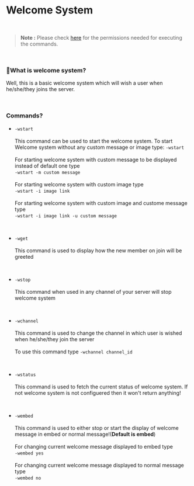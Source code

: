 # Welcome System

<br>

> **Note :** Please check [here](https://github.com/leothewolf/iko#%EF%B8%8F-how-secure-is-our-bot) for the permissions needed for executing the commands. 
<br>

### 🤔What is welcome system?
Well, this is a basic welcome system which will wish a user when he/she/they joins the server.

<br>

### Commands?

* ```-wstart``` <br><br> This command can be used to start the welcome system. To start Welcome system without any custom message or image type: ```-wstart``` <br><br>For starting welcome system with custom message to be displayed instead of default one type <br> ```-wstart -m custom message``` <br><br> For starting welcome system with custom image type <br> ```-wstart -i image link``` <br><br> For starting welcome system with custom image and custome message type <br> ```-wstart -i image link -u custom message``` 

<br>

* ```-wget``` <br><br> This command is used to display how the new member on join will be greeted

<br>

* ```-wstop``` <br><br> This command when used in any channel of your server will stop welcome system

<br>

* ```-wchannel``` <br><br> This command is used to change the channel in which user is wished when he/she/they join the server <br><br> To use this command type ```-wchannel channel_id```

<br>

* ```-wstatus``` <br><br> This command is used to fetch the current status of welcome system. If not welcome system is not configuered then it won't return anything!

<br>

* ```-wembed``` <br><br> This command is used to either stop or start the display of welcome message in embed or normal message!(**Default is embed**) <br><br>For changing current welcome message displayed to embed type<br>```-wembed yes```<br><br>For changing current welcome message displayed to normal message type<br>```-wembed no```
